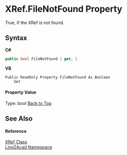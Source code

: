 # XRef.FileNotFound Property 
 

True, if the XRef is not found.

## Syntax

**C#**<br />
``` C#
public bool FileNotFound { get; }
```

**VB**<br />
``` VB
Public ReadOnly Property FileNotFound As Boolean
	Get
```


#### Property Value
Type: bool
<a href="#XRefFileNotFound-Property">Back to Top</a>

## See Also


#### Reference
<a href="T_Linq2Acad_XRef.md#XRef-Class">XRef Class</a><br /><a href="N_Linq2Acad.md#Linq2Acad-Namespace">Linq2Acad Namespace</a><br />
